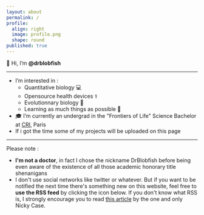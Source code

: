 ```yaml
---
layout: about
permalink: /
profile:
  align: right
  image: profile.png
  shape: round
published: true
---
```


👋 Hi, I’m **@drblobfish**

---------------------------

- I’m interested in :
  - Quantitative biology 💻
  - Opensource health devices ⚕️
  - Evolutionnary biology 🧬
  - Learning as much things as possible 📖
- 🎓 I’m currently an undergrad in the "Frontiers of Life" Science Bachelor at [CRI](https://cri-paris.org/en), Paris
- If i got the time some of my projects will be uploaded on this page


----------
Please note :

- **I'm not a doctor**, in fact I chose the nickname DrBlobfish before being even aware of the existence of all those academic honorary title shenanigans
- I don't use social networks like twitter or whatever. But if you want to be notified the next time there's something new on this website, feel free to **use the RSS feed** by clicking the icon below. If you don't know what RSS is, I strongly encourage you to read [this article](https://blog.ncase.me/posts/back-to-the-future-with-rss/) by the one and only Nicky Case.
